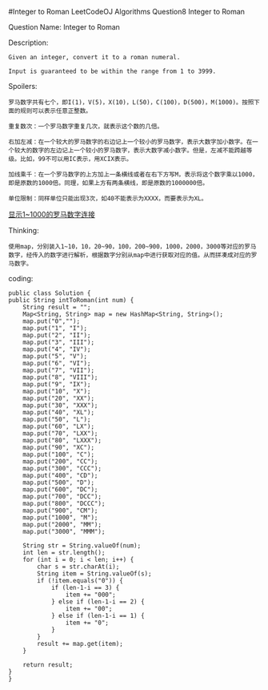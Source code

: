#Integer to Roman
LeetCodeOJ Algorithms Question8 Integer to Roman

Question Name: Integer to Roman

Description:
	
	
	Given an integer, convert it to a roman numeral.

	Input is guaranteed to be within the range from 1 to 3999.
	

Spoilers:
	
	罗马数字共有七个，即I(1)，V(5)，X(10)，L(50)，C(100)，D(500)，M(1000)。按照下面的规则可以表示任意正整数。
	
	重复数次：一个罗马数字重复几次，就表示这个数的几倍。 

	右加左减：在一个较大的罗马数字的右边记上一个较小的罗马数字，表示大数字加小数字。在一个较大的数字的左边记上一个较小的罗马数字，表示大数字减小数字。但是，左减不能跨越等级。比如，99不可以用IC表示，用XCIX表示。 

	加线乘千：在一个罗马数字的上方加上一条横线或者在右下方写M，表示将这个数字乘以1000，即是原数的1000倍。同理，如果上方有两条横线，即是原数的1000000倍。 

	单位限制：同样单位只能出现3次，如40不能表示为XXXX，而要表示为XL。
[显示1~1000的罗马数字连接](http://www.360doc.com/content/12/1128/19/803452_250820485.shtml "链接")

Thinking:
	
	使用map，分别装入1~10，10，20~90，100，200~900，1000，2000，3000等对应的罗马数字，经传入的数字进行解析，根据数字分别从map中进行获取对应的值。从而拼凑成对应的罗马数字。
	
coding:

	public class Solution {
    public String intToRoman(int num) {
        String result = "";
        Map<String, String> map = new HashMap<String, String>();
        map.put("0","");
        map.put("1", "I");
        map.put("2", "II");
        map.put("3", "III");
        map.put("4", "IV");
        map.put("5", "V");
        map.put("6", "VI");
        map.put("7", "VII");
        map.put("8", "VIII");
        map.put("9", "IX");
        map.put("10", "X");
        map.put("20", "XX");
        map.put("30", "XXX");
        map.put("40", "XL");
        map.put("50", "L");
        map.put("60", "LX");
        map.put("70", "LXX");
        map.put("80", "LXXX");
        map.put("90", "XC");
        map.put("100", "C");
        map.put("200", "CC");
        map.put("300", "CCC");
        map.put("400", "CD");
        map.put("500", "D");
        map.put("600", "DC");
        map.put("700", "DCC");
        map.put("800", "DCCC");
        map.put("900", "CM");
        map.put("1000", "M");
        map.put("2000", "MM");
        map.put("3000", "MMM");

        String str = String.valueOf(num);
        int len = str.length();
        for (int i = 0; i < len; i++) {
            char s = str.charAt(i);
            String item = String.valueOf(s);
            if (!item.equals("0")) {
                if (len-1-i == 3) {
                    item += "000";
                } else if (len-1-i == 2) {
                    item += "00";
                } else if (len-1-i == 1) {
                    item += "0";
                }
            }
            result += map.get(item);
        }

        return result;
    }
	}
